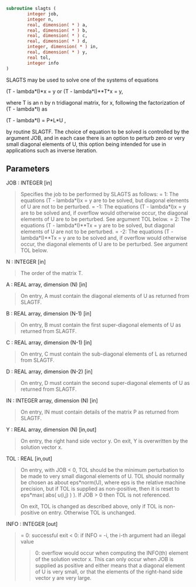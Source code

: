 ```fortran
subroutine slagts (
        integer job,
        integer n,
        real, dimension( * ) a,
        real, dimension( * ) b,
        real, dimension( * ) c,
        real, dimension( * ) d,
        integer, dimension( * ) in,
        real, dimension( * ) y,
        real tol,
        integer info
)
```

SLAGTS may be used to solve one of the systems of equations

(T - lambda\*I)\*x = y   or   (T - lambda\*I)\*\*T\*x = y,

where T is an n by n tridiagonal matrix, for x, following the
factorization of (T - lambda\*I) as

(T - lambda\*I) = P\*L\*U ,

by routine SLAGTF. The choice of equation to be solved is
controlled by the argument JOB, and in each case there is an option
to perturb zero or very small diagonal elements of U, this option
being intended for use in applications such as inverse iteration.

## Parameters
JOB : INTEGER [in]
> Specifies the job to be performed by SLAGTS as follows:
> =  1: The equations  (T - lambda\*I)x = y  are to be solved,
> but diagonal elements of U are not to be perturbed.
> = -1: The equations  (T - lambda\*I)x = y  are to be solved
> and, if overflow would otherwise occur, the diagonal
> elements of U are to be perturbed. See argument TOL
> below.
> =  2: The equations  (T - lambda\*I)\*\*Tx = y  are to be solved,
> but diagonal elements of U are not to be perturbed.
> = -2: The equations  (T - lambda\*I)\*\*Tx = y  are to be solved
> and, if overflow would otherwise occur, the diagonal
> elements of U are to be perturbed. See argument TOL
> below.

N : INTEGER [in]
> The order of the matrix T.

A : REAL array, dimension (N) [in]
> On entry, A must contain the diagonal elements of U as
> returned from SLAGTF.

B : REAL array, dimension (N-1) [in]
> On entry, B must contain the first super-diagonal elements of
> U as returned from SLAGTF.

C : REAL array, dimension (N-1) [in]
> On entry, C must contain the sub-diagonal elements of L as
> returned from SLAGTF.

D : REAL array, dimension (N-2) [in]
> On entry, D must contain the second super-diagonal elements
> of U as returned from SLAGTF.

IN : INTEGER array, dimension (N) [in]
> On entry, IN must contain details of the matrix P as returned
> from SLAGTF.

Y : REAL array, dimension (N) [in,out]
> On entry, the right hand side vector y.
> On exit, Y is overwritten by the solution vector x.

TOL : REAL [in,out]
> On entry, with  JOB < 0, TOL should be the minimum
> perturbation to be made to very small diagonal elements of U.
> TOL should normally be chosen as about eps\*norm(U), where eps
> is the relative machine precision, but if TOL is supplied as
> non-positive, then it is reset to eps\*max( abs( u(i,j) ) ).
> If  JOB > 0  then TOL is not referenced.
> 
> On exit, TOL is changed as described above, only if TOL is
> non-positive on entry. Otherwise TOL is unchanged.

INFO : INTEGER [out]
> = 0: successful exit
> < 0: if INFO = -i, the i-th argument had an illegal value
> > 0: overflow would occur when computing the INFO(th)
> element of the solution vector x. This can only occur
> when JOB is supplied as positive and either means
> that a diagonal element of U is very small, or that
> the elements of the right-hand side vector y are very
> large.
